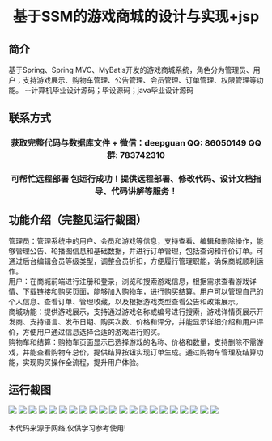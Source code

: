 <p><h1 align="center">基于SSM的游戏商城的设计与实现+jsp</h1></p>

## 简介
基于Spring、Spring MVC、MyBatis开发的游戏商城系统，角色分为管理员、用户；支持游戏展示、购物车管理、公告管理、会员管理、订单管理、权限管理等功能。    --计算机毕业设计源码；毕设源码；java毕业设计源码


## 联系方式
<p><h3 align="center">获取完整代码与数据库文件 + 微信：deepguan QQ: 86050149 QQ群: 783742310</h3></p>
<p><h3 align="center">可帮忙远程部署 包运行成功！提供远程部署、修改代码、设计文档指导、代码讲解等服务！</h3></p>

## 功能介绍（完整见运行截图）
管理员：管理系统中的用户、会员和游戏等信息，支持查看、编辑和删除操作，能够管理公告、轮播图信息和基础数据，并进行订单管理，包括查询和评价订单。可通过后台编辑会员等级类型，调整会员折扣，方便履行管理职能，确保商城顺利运作。  
用户：在商城前端进行注册和登录，浏览和搜索游戏信息，根据需求查看游戏详情、下载链接和购买页面，能够加入购物车，进行购买结算。用户可以管理自己的个人信息、查看订单、管理收藏，以及根据游戏类型查看公告和政策展示。  
商城功能：提供游戏展示，支持通过游戏名称或编号进行搜索，游戏详情页展示开发商、支持语言、发布日期、购买次数、价格和评分，并能显示详细介绍和用户评价，方便用户通过信息选择合适的游戏进行购买。  
购物车和结算：购物车页面显示已选择游戏的名称、价格和数量，支持删除不需游戏，并能查看购物车总价，提供结算按钮实现订单生成。通过购物车管理及结算功能，实现购买操作全流程，提升用户体验。


## 运行截图
![](img/001.jpg)
![](img/002.jpg)
![](img/003.jpg)
![](img/004.jpg)
![](img/005.jpg)
![](img/006.jpg)
![](img/007.jpg)
![](img/008.jpg)
![](img/009.jpg)
![](img/010.jpg)
![](img/011.jpg)
![](img/012.jpg)
![](img/013.jpg)
![](img/014.jpg)
![](img/015.jpg)
![](img/016.jpg)
![](img/017.jpg)
![](img/018.jpg)
![](img/019.jpg)
![](img/020.jpg)
![](img/021.jpg)

<p>本代码来源于网络,仅供学习参考使用!</p>
